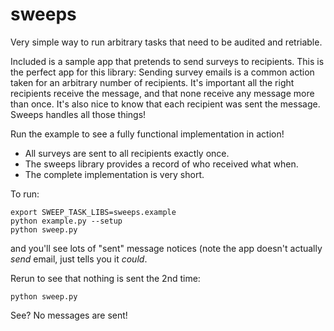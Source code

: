 sweeps
======

Very simple way to run arbitrary tasks that need to be audited and retriable.


Included is a sample app that pretends to send surveys to recipients. This is the perfect app for this library: Sending survey emails is a common action taken for an arbitrary number of recipients. It's important all the right recipients receive the message, and that none receive any message more than once. It's also nice to know that each recipient was sent the message. Sweeps handles all those things!

Run the example to see a fully functional implementation in action!

 - All surveys are sent to all recipients exactly once.
 - The sweeps library provides a record of who received what when.
 - The complete implementation is very short.

To run:

    export SWEEP_TASK_LIBS=sweeps.example
    python example.py --setup
    python sweep.py


and you'll see lots of "sent" message notices (note the app doesn't actually _send_ email, just tells you it _could_.

Rerun to see that nothing is sent the 2nd time:
    
    python sweep.py

See? No messages are sent!
